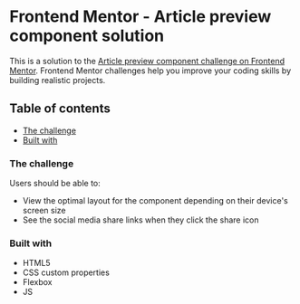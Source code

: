 # Frontend Mentor - Article preview component solution

This is a solution to the [Article preview component challenge on Frontend Mentor](https://www.frontendmentor.io/challenges/article-preview-component-dYBN_pYFT). Frontend Mentor challenges help you improve your coding skills by building realistic projects. 

## Table of contents


  - [The challenge](#the-challenge)
  - [Built with](#built-with)


### The challenge

Users should be able to:

- View the optimal layout for the component depending on their device's screen size
- See the social media share links when they click the share icon


### Built with

- HTML5
- CSS custom properties
- Flexbox
- JS

